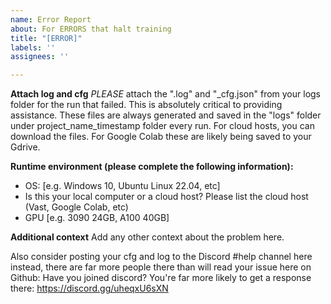 ```yaml
---
name: Error Report
about: For ERRORS that halt training
title: "[ERROR]"
labels: ''
assignees: ''

---
```


**Attach log and cfg**
*PLEASE* attach the ".log" and "_cfg.json" from your logs folder for the run that failed.  This is absolutely critical to providing assistance.  These files are always generated and saved in the "logs" folder under project_name_timestamp folder every run.  For cloud hosts, you can download the files.  For Google Colab these are likely being saved to your Gdrive. 

**Runtime environment (please complete the following information):**
 - OS: [e.g. Windows 10, Ubuntu Linux 22.04, etc]
 - Is this your local computer or a cloud host?  Please list the cloud host (Vast, Google Colab, etc)
 - GPU [e.g. 3090 24GB, A100 40GB]

**Additional context**
Add any other context about the problem here.

Also consider posting your cfg and log to the Discord #help channel here instead, there are far more people there than will read your issue here on Github: 
Have you joined discord?  You're far more likely to get a response there: https://discord.gg/uheqxU6sXN
